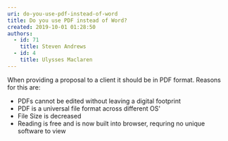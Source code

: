 ```yaml
---
uri: do-you-use-pdf-instead-of-word
title: Do you use PDF instead of Word?
created: 2019-10-01 01:28:50
authors:
  - id: 71
    title: Steven Andrews
  - id: 4
    title: Ulysses Maclaren
---
```





<span class='intro'> <p>​​​When providing a proposal to a client it should be in PDF format. Reasons for this are&#58;​<br></p> </span>

<ul><li>PDFs cannot be edited without leaving a digital footprint<br></li><li>PDF is a universal file format across different OS'<br></li><li>File Size is decreased</li><li>Reading is free and is now built into browser, requring no unique software to view<br></li></ul><p></p>


